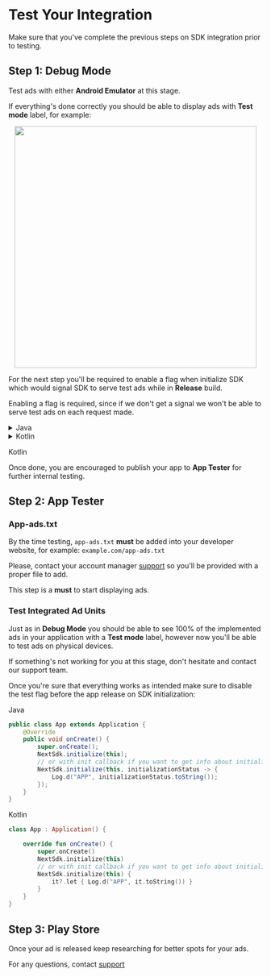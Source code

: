# Test Your Integration

Make sure that you've complete the previous steps on SDK integration prior to testing.

## Step 1: Debug Mode

Test ads with either **Android Emulator** at this stage.

If everything's done correctly you should be able to display ads with **Test mode** label, for
example:

<p align="center">
<img src="https://github.com/nextmillenniummedia/next-sdk-android-example/blob/2.x/docs/assets/test_ads.jpeg" height="480">
</p>

For the next step you'll be required to enable a flag when initialize SDK which would signal SDK to
serve test ads while in **Release** build.

Enabling a flag is required, since if we don't get a signal we won't be able to serve test ads on
each request made.

<details>
<summary>Java</summary>

```java
public class App extends Application {
    @Override
    public void onCreate() {
        super.onCreate();
        NextSdk.initialize(this, true);
        // or with init callback if you want to get info about initialization status
        NextSdk.initialize(this, true, initializationStatus -> {
            Log.d("APP", initializationStatus.toString());
        });
    }
}
```

</details>


<details>
<summary>Kotlin</summary>

```Kotlin
class App : Application() {

    override fun onCreate() {
        super.onCreate()
        NextSdk.initialize(this, true)
        // or with init callback if you want to get info about initialization status
        NextSdk.initialize(this, true) {
            it?.let { Log.d("APP", it.toString()) }
        }
    }
}
```

</details>

Kotlin

Once done, you are encouraged to publish your app to **App Tester** for further internal testing.

## Step 2: App Tester

### App-ads.txt

By the time testing, `app-ads.txt` **must** be added into your developer website, for
example: `example.com/app-ads.txt`

Please, contact your account manager [support](support@nextmillennium.io) so you'll be provided with
a proper file to add.

This step is a **must** to start displaying ads.

### Test Integrated Ad Units

Just as in **Debug Mode** you should be able to see 100% of the implemented ads in your application
with a **Test mode** label, however now you'll be able to test ads on physical devices.

If something's not working for you at this stage, don't hesitate and contact our support team.

Once you're sure that everything works as intended make sure to disable the test flag before the app
release on SDK initialization:

Java

```java
public class App extends Application {
    @Override
    public void onCreate() {
        super.onCreate();
        NextSdk.initialize(this);
        // or with init callback if you want to get info about initialization status
        NextSdk.initialize(this, initializationStatus -> {
            Log.d("APP", initializationStatus.toString());
        });
    }
}
```

Kotlin

```Kotlin
class App : Application() {

    override fun onCreate() {
        super.onCreate()
        NextSdk.initialize(this)
        // or with init callback if you want to get info about initialization status
        NextSdk.initialize(this) {
            it?.let { Log.d("APP", it.toString()) }
        }
    }
}
```

## Step 3: Play Store

Once your ad is released keep researching for better spots for your ads.

For any questions, contact [support](support@nextmillennium.io)
